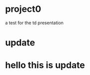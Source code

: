 # project0
a test for the td presentation
# update
<!DOCTYPE html>
<html lang="en">
<head>
    <meta charset="UTF-8">
    <meta http-equiv="X-UA-Compatible" content="IE=edge">
    <meta name="viewport" content="width=device-width, initial-scale=1.0">
    <title>Document</title>
    <link rel="stylesheet" href="style.css" />
</head>
<body>
    <h1>hello this is update</h1>
    <script src="app.js"></script>
</body>
</html>
</html>

